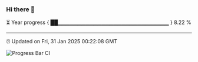 ### Hi there 👋

⏳ Year progress { ██▁▁▁▁▁▁▁▁▁▁▁▁▁▁▁▁▁▁▁▁▁▁▁▁▁▁▁▁ } 8.22 %

---

⏰ Updated on Fri, 31 Jan 2025 00:22:08 GMT

![Progress Bar CI](https://github.com/liununu/liununu/workflows/Progress%20Bar%20CI/badge.svg)
